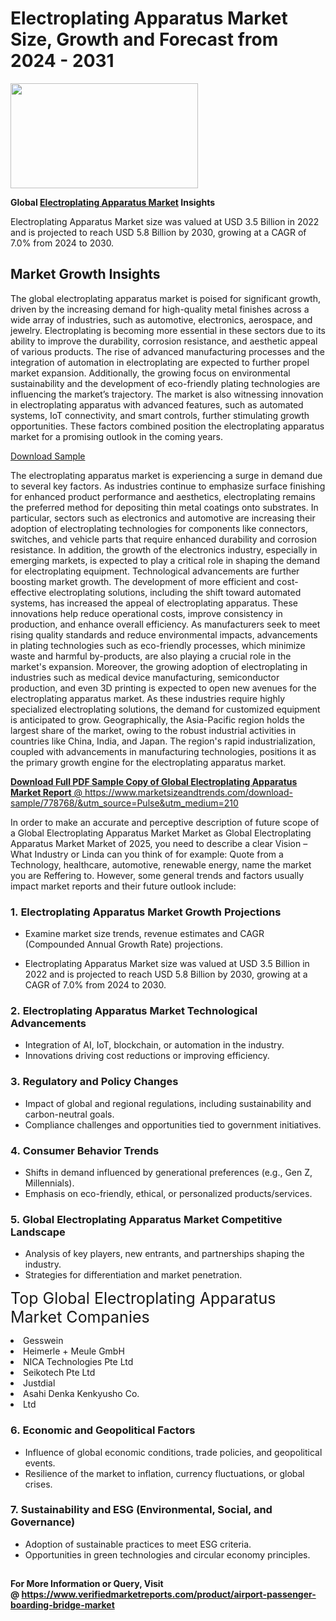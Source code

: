 <H1>Electroplating Apparatus Market Size, Growth and Forecast from 2024 - 2031</H1><img class="aligncenter size-medium wp-image-584254" src="https://thirdeyenews.in/wp-content/uploads/2024/09/Global-Market-Research-300x168.jpeg" alt="" width="300" height="168" /><p><strong>Global&nbsp;<a href="https://www.marketsizeandtrends.com/download-sample/778768/&amp;utm_source=Pulse&amp;utm_medium=210">Electroplating Apparatus Market</a> Insights</strong></p><p>Electroplating Apparatus Market size was valued at USD 3.5 Billion in 2022 and is projected to reach USD 5.8 Billion by 2030, growing at a CAGR of 7.0% from 2024 to 2030.</p><p><h2>Market Growth Insights</h2> <p>The global electroplating apparatus market is poised for significant growth, driven by the increasing demand for high-quality metal finishes across a wide array of industries, such as automotive, electronics, aerospace, and jewelry. Electroplating is becoming more essential in these sectors due to its ability to improve the durability, corrosion resistance, and aesthetic appeal of various products. The rise of advanced manufacturing processes and the integration of automation in electroplating are expected to further propel market expansion. Additionally, the growing focus on environmental sustainability and the development of eco-friendly plating technologies are influencing the market’s trajectory. The market is also witnessing innovation in electroplating apparatus with advanced features, such as automated systems, IoT connectivity, and smart controls, further stimulating growth opportunities. These factors combined position the electroplating apparatus market for a promising outlook in the coming years.</p> <p><a href="download-link">Download Sample</a></p> <p>The electroplating apparatus market is experiencing a surge in demand due to several key factors. As industries continue to emphasize surface finishing for enhanced product performance and aesthetics, electroplating remains the preferred method for depositing thin metal coatings onto substrates. In particular, sectors such as electronics and automotive are increasing their adoption of electroplating technologies for components like connectors, switches, and vehicle parts that require enhanced durability and corrosion resistance. In addition, the growth of the electronics industry, especially in emerging markets, is expected to play a critical role in shaping the demand for electroplating equipment. Technological advancements are further boosting market growth. The development of more efficient and cost-effective electroplating solutions, including the shift toward automated systems, has increased the appeal of electroplating apparatus. These innovations help reduce operational costs, improve consistency in production, and enhance overall efficiency. As manufacturers seek to meet rising quality standards and reduce environmental impacts, advancements in plating technologies such as eco-friendly processes, which minimize waste and harmful by-products, are also playing a crucial role in the market's expansion. Moreover, the growing adoption of electroplating in industries such as medical device manufacturing, semiconductor production, and even 3D printing is expected to open new avenues for the electroplating apparatus market. As these industries require highly specialized electroplating solutions, the demand for customized equipment is anticipated to grow. Geographically, the Asia-Pacific region holds the largest share of the market, owing to the robust industrial activities in countries like China, India, and Japan. The region's rapid industrialization, coupled with advancements in manufacturing technologies, positions it as the primary growth engine for the electroplating apparatus market. <p><a href="get-more-link"></p><p><span class=""><strong>Download Full PDF Sample Copy of Global Electroplating Apparatus Market Report</strong> @ <a href="https://www.marketsizeandtrends.com/download-sample/778768/&amp;utm_source=Pulse&amp;utm_medium=210" target="_blank">https://www.marketsizeandtrends.com/download-sample/778768/&amp;utm_source=Pulse&amp;utm_medium=210</a></span></p><p>In order to make an accurate and perceptive description of future scope of a Global&nbsp;Electroplating Apparatus Market Market as Global&nbsp;Electroplating Apparatus Market Market of 2025, you need to describe a clear Vision &ndash; What Industry or Linda can you think of for example: Quote from a Technology, healthcare, automotive, renewable energy, name the market you are Reffering to. However, some general trends and factors usually impact market reports and their future outlook include:</p><h3>1.&nbsp;<strong>Electroplating Apparatus Market Growth Projections</strong></h3><ul><li>Examine market size trends, revenue estimates and CAGR (Compounded Annual Growth Rate) projections.</li><li><p>Electroplating Apparatus Market size was valued at USD 3.5 Billion in 2022 and is projected to reach USD 5.8 Billion by 2030, growing at a CAGR of 7.0% from 2024 to 2030.</p></li></ul><h3>2.&nbsp;<strong>Electroplating Apparatus Market Technological Advancements</strong></h3><ul><li>Integration of AI, IoT, blockchain, or automation in the industry.</li><li>Innovations driving cost reductions or improving efficiency.</li></ul><h3>3.&nbsp;<strong>Regulatory and Policy Changes</strong></h3><ul><li>Impact of global and regional regulations, including sustainability and carbon-neutral goals.</li><li>Compliance challenges and opportunities tied to government initiatives.</li></ul><h3>4.&nbsp;<strong>Consumer Behavior Trends</strong></h3><ul><li>Shifts in demand influenced by generational preferences (e.g., Gen Z, Millennials).</li><li>Emphasis on eco-friendly, ethical, or personalized products/services.</li></ul><h3>5.&nbsp;<strong>Global Electroplating Apparatus Market Competitive Landscape</strong></h3><ul><li>Analysis of key players, new entrants, and partnerships shaping the industry.</li><li>Strategies for differentiation and market penetration.</li></ul><p data-pm-slice="1 1 []"><span style="color: inherit; font-family: inherit; font-size: 25px;">Top Global Electroplating Apparatus Market Companies</span></p><div class="" data-test-id=""><p><li>Gesswein</li><li> Heimerle + Meule GmbH</li><li> NICA Technologies Pte Ltd</li><li> Seikotech Pte Ltd</li><li> Justdial</li><li> Asahi Denka Kenkyusho Co.</li><li>Ltd</li></p></div><h3>6.&nbsp;<strong>Economic and Geopolitical Factors</strong></h3><ul><li>Influence of global economic conditions, trade policies, and geopolitical events.</li><li>Resilience of the market to inflation, currency fluctuations, or global crises.</li></ul><h3>7.&nbsp;<strong>Sustainability and ESG (Environmental, Social, and Governance)</strong></h3><ul><li>Adoption of sustainable practices to meet ESG criteria.</li><li>Opportunities in green technologies and circular economy principles.</li></ul><h2><strong style="font-size: 14px;">For More Information or Query, Visit @&nbsp;</strong><a style="background-color: #ffffff; font-size: 14px;" href="https://www.marketsizeandtrends.com/report/electroplating-apparatus-market/" target="_blank">https://www.verifiedmarketreports.com/product/airport-passenger-boarding-bridge-market</a></h2>
